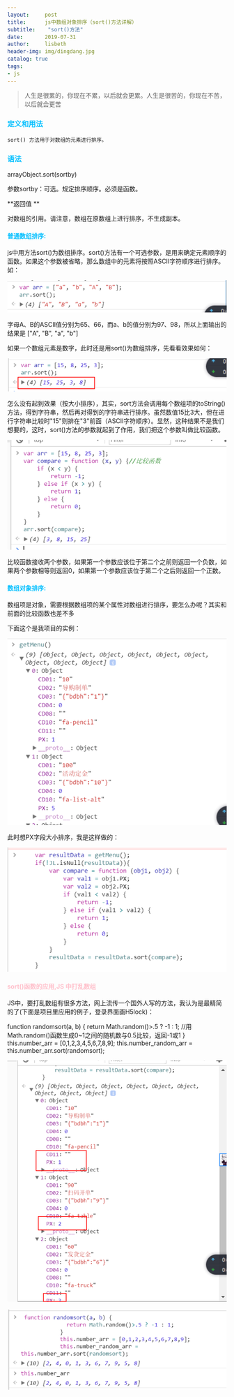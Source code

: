 ```yaml
---
layout:     post
title:      js中数组对象排序（sort()方法详解）
subtitle:    "sort()方法"
date:       2019-07-31
author:     lisbeth
header-img: img/dingdang.jpg
catalog: true
tags:
- js
---
```

> 人生是很累的，你现在不累，以后就会更累。人生是很苦的，你现在不苦，以后就会更苦


 ### <font color="deepskyblue">定义和用法</font>
 
    sort() 方法用于对数组的元素进行排序。

 ### <font color="deepskyblue">语法</font>
 
   arrayObject.sort(sortby)

  参数sortby：可选。规定排序顺序。必须是函数。

  **返回值 **
  
  对数组的引用。请注意，数组在原数组上进行排序，不生成副本。

 
#### <font color="deepskyblue">普通数组排序:</font>

   js中用方法sort()为数组排序。sort()方法有一个可选参数，是用来确定元素顺序的函数。如果这个参数被省略，那么数组中的元素将按照ASCII字符顺序进行排序。如：
   
![sort方法](https://raw.githubusercontent.com/lisbeth0720/lisbeth0720.github.io/master/img/sort1.png)

字母A、B的ASCII值分别为65、66，而a、b的值分别为97、98，所以上面输出的结果是 ["A", "B", "a", "b"] 

如果一个数组元素是数字，此时还是用sort()为数组排序，先看看效果如何：

![sort方法](https://raw.githubusercontent.com/lisbeth0720/lisbeth0720.github.io/master/img/sort2.png)

怎么没有起到效果（按大小排序），其实，sort方法会调用每个数组项的toString()方法，得到字符串，然后再对得到的字符串进行排序。虽然数值15比3大，但在进行字符串比较时"15"则排在"3"前面（ASCII字符顺序）。显然，这种结果不是我们想要的，这时，sort()方法的参数就起到了作用，我们把这个参数叫做比较函数。

![sort方法](https://raw.githubusercontent.com/lisbeth0720/lisbeth0720.github.io/master/img/sort3.png)

比较函数接收两个参数，如果第一个参数应该位于第二个之前则返回一个负数，如果两个参数相等则返回0，如果第一个参数应该位于第二个之后则返回一个正数。

 #### <font color="deepskyblue">数组对象排序:</font>
 
  数组项是对象，需要根据数组项的某个属性对数组进行排序，要怎么办呢？其实和前面的比较函数也差不多

下面这个是我项目的实例：

![sort方法](https://raw.githubusercontent.com/lisbeth0720/lisbeth0720.github.io/master/img/sort4.png)

此时想PX字段大小排序，我是这样做的：


![sort方法](https://raw.githubusercontent.com/lisbeth0720/lisbeth0720.github.io/master/img/sort5.png)


#### <font color="pink">sort()函数的应用,JS 中打乱数组</font>

JS中，要打乱数组有很多方法，网上流传一个国外人写的方法，我认为是最精简的了(下面是项目里应用的例子，登录界面画H5lock)：

function randomsort(a, b) {
return Math.random()>.5 ? -1 : 1;  //用Math.random()函数生成0~1之间的随机数与0.5比较，返回-1或1
}
this.number_arr = [0,1,2,3,4,5,6,7,8,9];
this.number_random_arr = this.number_arr.sort(randomsort);

![sort方法](https://raw.githubusercontent.com/lisbeth0720/lisbeth0720.github.io/master/img/sort6.png)

![sort方法](https://raw.githubusercontent.com/lisbeth0720/lisbeth0720.github.io/master/img/sort7.png)
